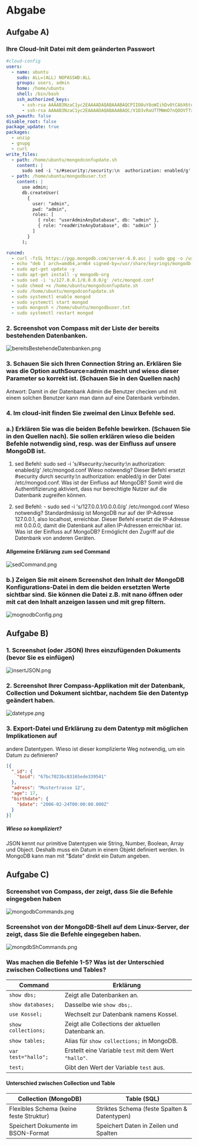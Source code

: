 # Abgabe

## Aufgabe A)

### Ihre Cloud-Init Datei mit dem geänderten Passwort

```yaml
#cloud-config
users:
  - name: ubuntu
    sudo: ALL=(ALL) NOPASSWD:ALL
    groups: users, admin
    home: /home/ubuntu
    shell: /bin/bash
    ssh_authorized_keys:
      - ssh-rsa AAAAB3NzaC1yc2EAAAADAQABAAABAQCPIIO8uY8oWIihDv0tCAbX6toyG1RYkaLZyfGD1L+I07K4CnwAVBSU+81vw3Yv5sN9tj2Ccve9kzEeCNMld2mDP/Tt7edkx2MCToVfVx+njqwY/XbMY9bfdRKJLhIoLavuVNLnnkSIXdtlGr3JF71hPHzBDMEo64ofPCQ8hPsGxL1u3efb12jcWcRhudKtv7Qh6cVE47Zj4xImfi6VlLqwzcKZ5oCqR/z1hLLL+/pS3eM5Qsor5wmAqNfH4+z5eE+pOkFm7a0Nkygv9jwXIqtJzFGKYDe6ciBD04pEovdvY0FTyiv2vksQOVgjtu2faG2Iv1HOG0JktCIwJ49OEgjT teacher-key
      - ssh-rsa AAAAB3NzaC1yc2EAAAADAQABAAABAQC/V1D3vRaUTTMWmO7nQOOVTTxwiyXioeKHlInt+vAl21sCw55x/l1o+trABID4Sy6KfgMEyp3ZJXhAbrtLbt3EqaiyMleajdJlTT2MUnIXUe1z4Ju6JXy2/XNdK1KqgScCXg4d5iw3SwknxI4+JrjffCYuyFz3QtMcU2sozc0QDSWs2xlF19yqc1q4oCVuEiHVqZWypq42CKmDL1C2qY+1bwBeVl9ERS0ShMK/41ABU536Lng8mN+YR9Qd4fjjHfJ55WpN/deoHqHMdgs8P6VGHUqjkAya5pMl9cmiLYgmvNLft3d6Wj0UPkLHBa+QGvofdi5SZUr3l48RLxTsrXXl
ssh_pwauth: false
disable_root: false
package_update: true
packages:
  - unzip
  - gnupg
  - curl
write_files:
  - path: /home/ubuntu/mongodconfupdate.sh
    content: |
      sudo sed -i 's/#security:/security:\n  authorization: enabled/g' /etc/mongod.conf
  - path: /home/ubuntu/mongodbuser.txt
    content: |
      use admin;
      db.createUser(
        {
          user: "admin",
          pwd: "admin",
          roles: [
            { role: "userAdminAnyDatabase", db: "admin" },
            { role: "readWriteAnyDatabase", db: "admin" }
          ]
        }
      );

runcmd:
  - curl -fsSL https://pgp.mongodb.com/server-6.0.asc | sudo gpg -o /usr/share/keyrings/mongodb-server-6.0.gpg --dearmor
  - echo "deb [ arch=amd64,arm64 signed-by=/usr/share/keyrings/mongodb-server-6.0.gpg ] https://repo.mongodb.org/apt/ubuntu jammy/mongodb-org/6.0 multiverse" | sudo tee /etc/apt/sources.list.d/mongodb-org-6.0.list
  - sudo apt-get update -y
  - sudo apt-get install -y mongodb-org
  - sudo sed -i 's/127.0.0.1/0.0.0.0/g' /etc/mongod.conf
  - sudo chmod +x /home/ubuntu/mongodconfupdate.sh
  - sudo /home/ubuntu/mongodconfupdate.sh
  - sudo systemctl enable mongod
  - sudo systemctl start mongod
  - sudo mongosh < /home/ubuntu/mongodbuser.txt
  - sudo systemctl restart mongod

```

### 2. Screenshot von Compass mit der Liste der bereits bestehenden Datenbanken.
![bereitsBestehendeDatenbanken.png](../images/bereitsBestehendeDatenbanken.png)

### 3. Schauen Sie sich Ihren Connection String an. Erklären Sie was die Option authSource=admin macht und wieso dieser Parameter so korrekt ist.  (Schauen Sie in den Quellen nach)
Antwort: Damit in der Datenbank Admin die Benutzer checken und mit einem solchen Benutzer kann man dann auf eine Datenbank verbinden.

### 4. Im cloud-init finden Sie zweimal den Linux Befehle sed.

### a.) Erklären Sie was die beiden Befehle bewirken. (Schauen Sie in den Quellen nach). Sie sollen erklären wieso die beiden Befehle notwendig sind, resp. was der Einfluss auf unsere MongoDB ist.

1. sed Befehl: sudo sed -i 's/#security:/security:\n  authorization: enabled/g' /etc/mongod.conf
Wieso notwendig?
Dieser Befehl ersetzt #security durch security:\n  authorization: enabled/g in der Datei /etc/mongod.conf.
Was ist der Einfluss auf MongoDB?
Somit wird die Authentifizierung aktiviert, dass nur berechtigte Nutzer auf die Datenbank zugreifen können.

2. sed Befehl:   - sudo sed -i 's/127.0.0.1/0.0.0.0/g' /etc/mongod.conf
Wieso notwendig?
Standardmässig ist MongoDB nur auf der IP-Adresse 127.0.0.1, also localhost, erreichbar. 
Dieser Befehl ersetzt die IP-Adresse mit 0.0.0.0, damit die Datenbank auf allen IP-Adressen erreichbar ist.
Was ist der Einfluss auf MongoDB?
Ermöglicht den Zugriff auf die Datenbank von anderen Geräten.

#### Allgemeine Erklärung zum sed Command
![sedCommand.png](../images/sedCommand.png)

### b.) Zeigen Sie mit einem Screenshot den Inhalt der MongoDB Konfigurations-Datei in dem die beiden ersetzten Werte sichtbar sind. Sie können die Datei z.B. mit nano öffnen oder mit cat den Inhalt anzeigen lassen und mit grep filtern.
![mognodbConfig.png](../images/mognodbConfig.png)

## Aufgabe B)
### 1. Screenshot (oder JSON) Ihres einzufügenden Dokuments (bevor Sie es einfügen)
![insertJSON.png](../images/insertJSON.png)

### 2. Screenshot Ihrer Compass-Applikation mit der Datenbank, Collection und Dokument sichtbar, nachdem Sie den Datentyp geändert haben.
![datetype.png](../images/datetype.png)

### 3. Export-Datei und Erklärung zu dem Datentyp mit möglichen Implikationen auf 
andere Datentypen. Wieso ist dieser komplizierte Weg notwendig, 
um ein Datum zu definieren?

```json
[{
  "_id": {
    "$oid": "67bc7023bc83165ede339541"
  },
  "adress": "Mustertrasse 12",
  "age": 17,
  "birthdate": {
    "$date": "2006-02-24T00:00:00.000Z"
  }
}]
```

##### Wieso so kompliziert?
JSON kennt nur primitive Datentypen wie String, Number, Boolean, Array und Object.
Deshalb muss ein Datum in einem Objekt definiert werden.
In MongoDB kann man mit "$date" direkt ein Datum angeben.

## Aufgabe C)
### Screenshot von Compass, der zeigt, dass Sie die Befehle eingegeben haben
![mongodbCommands.png](../images/mongodbCommands.png)

### Screenshot von der MongoDB-Shell auf dem Linux-Server, der zeigt, dass Sie die Befehle eingegeben haben.
![mongdbShCommands.png](../images/mongdbShCommands.png)

### Was machen die Befehle 1-5? Was ist der Unterschied zwischen Collections und Tables?
| Command             | Erklärung                                             |
|---------------------|-------------------------------------------------------|
| `show dbs;`         | Zeigt alle Datenbanken an.                            |
| `show databases;`   | Dasselbe wie `show dbs;`.                             |
| `use Kossel;`       | Wechselt zur Datenbank namens Kossel.                 |
| `show collections;` | Zeigt alle Collections der aktuellen Datenbank an.    |
| `show tables;`      | Alias für `show collections;` in MongoDB.             |
| `var test="hallo";` | Erstellt eine Variable `test` mit dem Wert `"hallo"`. |
| `test;`             | Gibt den Wert der Variable `test` aus.                |

#### Unterschied zwischen Collection und Table

| Collection (MongoDB) | Table (SQL) |
|----------------------|------------|
| Flexibles Schema (keine feste Struktur) | Striktes Schema (feste Spalten & Datentypen) |
| Speichert Dokumente im BSON-Format | Speichert Daten in Zeilen und Spalten |
